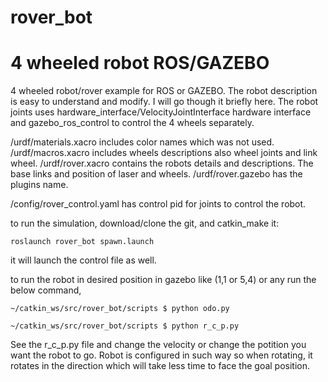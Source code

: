 # rover_bot
# 4 wheeled robot ROS/GAZEBO
4 wheeled robot/rover example for ROS or GAZEBO. The robot description is easy to understand and modify. I will go though it briefly here. The robot joints uses hardware_interface/VelocityJointInterface hardware interface and gazebo_ros_control to control the 4 wheels separately.

/urdf/materials.xacro includes color names which was not used.
/urdf/macros.xacro includes wheels descriptions also wheel joints and link wheel.
/urdf/rover.xacro contains the robots details and descriptions. The base links and position of laser and wheels.
/urdf/rover.gazebo has the plugins name.

/config/rover_control.yaml has control pid for joints to control the robot.

to run the simulation, download/clone the git, and catkin_make it:

```roslaunch rover_bot spawn.launch```

it will launch the control file as well.

to run the robot in desired position in gazebo like (1,1 or 5,4) or any run the below command, 

```~/catkin_ws/src/rover_bot/scripts $ python odo.py```

```~/catkin_ws/src/rover_bot/scripts $ python r_c_p.py```

See the r_c_p.py file and change the velocity or change the potition you want the robot to go.
Robot is configured in such way so when rotating, it rotates in the direction which will take less time to face the goal position.


